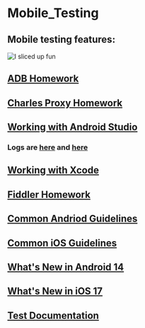 # Mobile_Testing
## Mobile testing features:
![I sliced up fun](https://github.com/MariaDash/Mobile_Testing/blob/main/I%20sliced%20up%20fun.png)
## [ADB Homework](https://github.com/MariaDash/Mobile_Testing/tree/ADB_Debugging)
## [Charles Proxy Homework](https://github.com/MariaDash/Mobile_Testing/tree/Charles_Proxy)
## <a href="https://youtu.be/_Hin1l1Er8Y">Working with Android Studio</a>
### Logs are [here](https://github.com/MariaDash/Mobile_Testing/blob/main/logs.pdf) and [here](https://github.com/MariaDash/Mobile_Testing/blob/main/logs.txt)
## [Working with Xcode](https://github.com/MariaDash/Mobile_Testing/blob/main/Working%20in%20Xcode.md)
## [Fiddler Homework](https://github.com/MariaDash/Mobile_Testing/tree/Fiddler)
## [Common Andriod Guidelines](https://github.com/MariaDash/Mobile_Testing/blob/main/Common_Android_guidelines.md)
## [Common iOS Guidelines](https://github.com/MariaDash/Mobile_Testing/blob/main/Commom_iOS_guidelines.md)
## [What's New in Android 14](https://github.com/MariaDash/Mobile_Testing/blob/main/What's%20New%20in%20Android%2014.md)
## [What's New in iOS 17](https://github.com/MariaDash/Mobile_Testing/blob/main/What's%20New%20in%20iOS%2017.md)
## [Test Documentation](https://github.com/MariaDash/Test_documentation)

